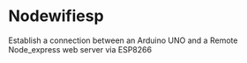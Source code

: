# Nodewifiesp
Establish a connection between an Arduino UNO and a Remote Node_express web server via ESP8266
